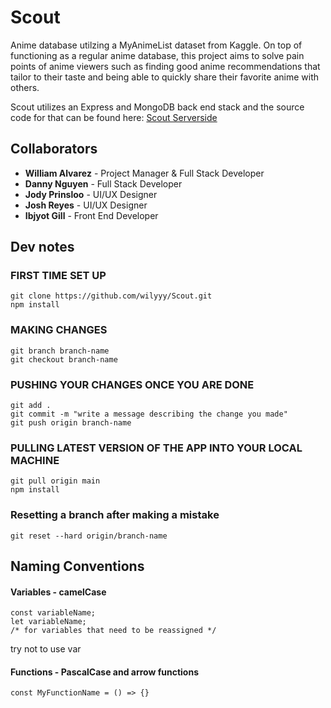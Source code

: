 # Scout

Anime database utilzing a MyAnimeList dataset from Kaggle. On top of functioning as a regular anime database, this project aims to solve pain points of anime viewers such as finding good anime recommendations that tailor to their taste and being able to quickly share their favorite anime with others. 

Scout utilizes an Express and MongoDB back end stack and the source code for that can be found here: [Scout Serverside](https://github.com/wilyyy/scout-serverside)

## Collaborators
- **William Alvarez** - Project Manager & Full Stack Developer
- **Danny Nguyen** - Full Stack Developer
- **Jody Prinsloo** - UI/UX Designer
- **Josh Reyes** - UI/UX Designer
- **Ibjyot Gill** - Front End Developer

## Dev notes

### FIRST TIME SET UP

	git clone https://github.com/wilyyy/Scout.git
	npm install		
		
### MAKING CHANGES

	git branch branch-name  
	git checkout branch-name

### PUSHING YOUR CHANGES ONCE YOU ARE DONE

	git add .
	git commit -m "write a message describing the change you made"
	git push origin branch-name

### PULLING LATEST VERSION OF THE APP INTO YOUR LOCAL MACHINE
		
	git pull origin main
	npm install

### Resetting a branch after making a mistake

	git reset --hard origin/branch-name

## Naming Conventions

#### Variables - camelCase

	const variableName;
	let variableName;
	/* for variables that need to be reassigned */

try not to use var

#### Functions - PascalCase and arrow functions

	const MyFunctionName = () => {}
